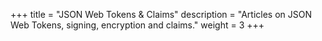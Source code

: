+++
title = "JSON Web Tokens & Claims"
description = "Articles on JSON Web Tokens, signing, encryption and claims."
weight = 3
+++
